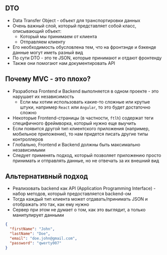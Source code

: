 
## DTO

* Data Transfer Object - объект для транспортировки данных
* Очень важный слой, который представляет собой класс, описывающий объект:
  * Который мы принимаем от клиента
  * Отправляем клиенту
* Его необходимость обусловлена тем, что на фронтэнде и бэкенде данные могут иметь разный вид
* По сути DTO - это те JSON, которые принимают и отдают фронтенду
* Также они помогают нам документировать API

## Почему MVC - это плохо?

* Разработка Frontend и Backend выполняется в одном проекте - это нарушает их независимость
  * Если мы хотим использовать какие-то сложные или крутые штуки, например `React` или `Angular`, то это будет достаточно сложно
* Некоторые Frontend-страницы (в частности, `ftlh`) содержат теги специфичного фреймворка, который нужно еще выучить
* Если появится другой тип клиентского приложения (например, мобильное приложение), то нам придется писать другие типы контроллеров
* Глобально, Frontend и Backend должны быть максимально независимыми
* Следует применять подход, который позволяет приложению просто принимать и отправлять данные, но не отвечать за их внешний вид

## Альтернативный подход

* Реализовать backend как API (Application Programming Interface) - набор методов, который предоставляется backend-ом
* Тогда каждый тип клиента может отдавать/принимать JSON и отображать это так, как ему нужно
* Сервер при этом не думает о том, как это выглядит, а только манипулирует данными

```json
{
  "firstName": "John",
  "lastName": "Doe",
  "email": "doe.john@gmail.com",
  "password": "qwerty007"
}
